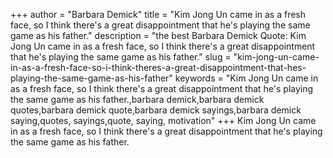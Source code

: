 +++
author = "Barbara Demick"
title = "Kim Jong Un came in as a fresh face, so I think there's a great disappointment that he's playing the same game as his father."
description = "the best Barbara Demick Quote: Kim Jong Un came in as a fresh face, so I think there's a great disappointment that he's playing the same game as his father."
slug = "kim-jong-un-came-in-as-a-fresh-face-so-i-think-theres-a-great-disappointment-that-hes-playing-the-same-game-as-his-father"
keywords = "Kim Jong Un came in as a fresh face, so I think there's a great disappointment that he's playing the same game as his father.,barbara demick,barbara demick quotes,barbara demick quote,barbara demick sayings,barbara demick saying,quotes, sayings,quote, saying, motivation"
+++
Kim Jong Un came in as a fresh face, so I think there's a great disappointment that he's playing the same game as his father.
